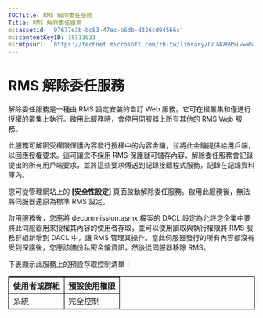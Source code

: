 ```yaml
---
TOCTitle: RMS 解除委任服務
Title: RMS 解除委任服務
ms:assetid: '97677e3b-bc83-47ec-b6db-d326cd94566c'
ms:contentKeyID: 18113031
ms:mtpsurl: 'https://technet.microsoft.com/zh-tw/library/Cc747695(v=WS.10)'
---
```


RMS 解除委任服務
================

解除委任服務是一種由 RMS 設定安裝的自訂 Web 服務。它可在根叢集和僅進行授權的叢集上執行。啟用此服務時，會停用伺服器上所有其他的 RMS Web 服務。

此服務可解密受權限保護內容發行授權中的內容金鑰，並將此金鑰提供給用戶端，以回應授權要求。這可讓您不採用 RMS 保護就可儲存內容。解除委任服務會記錄提出的所有用戶端要求，並將這些要求傳送到記錄接聽程式服務，記錄在記錄資料庫內。

您可從管理網站上的 **\[安全性設定\]** 頁面啟動解除委任服務。啟用此服務後，無法將伺服器還原為標準 RMS 設定。

啟用服務後，您應將 decommission.asmx 檔案的 DACL 設定為允許您企業中要將此伺服器用來授權其內容的使用者存取，並可以使用讀取與執行權限將 RMS 服務群組新增到 DACL 中，讓 RMS 管理其操作。當此伺服器發行的所有內容都沒有受到保護後，您應該備份私密金鑰資訊，然後從伺服器移除 RMS。

下表顯示此服務上的預設存取控制清單：

<p></p> 
<table style="border:1px solid black;">
<colgroup>
<col width="50%" />
<col width="50%" />
</colgroup>
<thead>
<tr class="header">
<th style="border:1px solid black;" >使用者或群組</th>
<th style="border:1px solid black;" >預設使用權限</th>
</tr>
</thead>
<tbody>
<tr class="odd">
<td style="border:1px solid black;">系統</td>
<td style="border:1px solid black;">完全控制</td>
</tr>
</tbody>
</table>